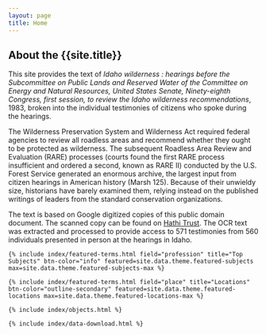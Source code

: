 ```yaml
---
layout: page
title: Home
---
```


<div class="row">
  <div class="col-md-8" >
  <div class="card mb-3" >
  <div class="card-body">
    <h2 class="card-title">About the {{site.title}}</h2>
    <p class="card-text">This site provides the text of <em>Idaho wilderness : hearings before the Subcommittee on Public Lands and Reserved Water of the Committee on Energy and Natural Resources, United States Senate, Ninety-eighth Congress, first session, to review the Idaho wilderness recommendations</em>, 1983, broken into the individual testimonies of citizens who spoke during the hearings.</p>
    <p class="card-text">The Wilderness Preservation System and Wilderness Act required federal agencies to review all roadless areas and recommend whether they ought to be protected as wilderness.
    The subsequent Roadless Area Review and Evaluation (RARE) processes (courts found the first RARE process insufficient and ordered a second, known as RARE II) conducted by the U.S. Forest Service generated an enormous archive, the largest input from citizen hearings in American history (Marsh 125). 
    Because of their unwieldy size, historians have barely examined them, relying instead on the published writings of leaders from the standard conservation organizations. </p>
    <p class="card-text">
    The text is based on Google digitized copies of this public domain document. 
    The scanned copy can be found on <a href="https://catalog.hathitrust.org/Record/010021819">Hathi Trust</a>.
    The OCR text was extracted and processed to provide access to 571 testimonies from 560 individuals presented in person at the hearings in Idaho.
    </p>
    </div>
    </div>
    </div>
<div class="col-md-4">  

    {% include index/featured-terms.html field="profession" title="Top Subjects" btn-color="info" featured=site.data.theme.featured-subjects max=site.data.theme.featured-subjects-max %}

    {% include index/featured-terms.html field="place" title="Locations" btn-color="outline-secondary" featured=site.data.theme.featured-locations max=site.data.theme.featured-locations-max %}
    
    {% include index/objects.html %}

  </div>
  <div class="col-md-12">

    {% include index/data-download.html %}

  </div>

</div>
